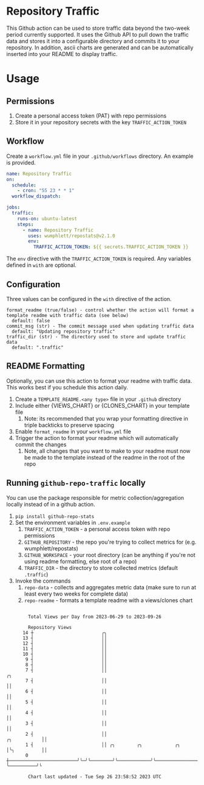 # Repository Traffic

This Github action can be used to store traffic data beyond the two-week period currently supported.
It uses the Github API to pull down the traffic data and stores it into a configurable directory and commits it to your 
repository. In addition, ascii charts are generated and can be automatically inserted into your README to display traffic.

# Usage
## Permissions
1. Create a personal access token (PAT) with repo permissions
2. Store it in your repository secrets with the key `TRAFFIC_ACTION_TOKEN`

## Workflow
Create a `workflow.yml` file in your `.github/workflows` directory. An example is provided.

```yaml
name: Repository Traffic
on:
  schedule:
    - cron: "55 23 * * 1"
  workflow_dispatch:

jobs:
  traffic:
    runs-on: ubuntu-latest
    steps:
      - name: Repository Traffic
        uses: wumphlett/repostats@v2.1.0
        env:
          TRAFFIC_ACTION_TOKEN: ${{ secrets.TRAFFIC_ACTION_TOKEN }}
```
The `env` directive with the `TRAFFIC_ACTION_TOKEN` is required. Any variables defined in `with` are optional.

## Configuration
Three values can be configured in the `with` directive of the action.
```
format_readme (true/false) - control whether the action will format a template readme with traffic data (see below)
  default: false
commit_msg (str) - The commit message used when updating traffic data
  default: "Updating repository traffic"
traffic_dir (str) - The directory used to store and update traffic data
  default: ".traffic"
```

## README Formatting
Optionally, you can use this action to format your readme with traffic data. This works best if you schedule this action
daily.

1. Create a `TEMPLATE_README.<any type>` file in your `.github` directory
2. Include either {VIEWS_CHART} or {CLONES_CHART} in your template file
   1. Note: its recommended that you wrap your formatting directive in triple backticks to preserve spacing
3. Enable `format_readme` in your `workflow.yml` file
4. Trigger the action to format your readme which will automatically commit the changes
   1. Note, all changes that you want to make to your readme must now be made to the template instead of the readme in the root of the repo

## Running `github-repo-traffic` locally
You can use the package responsible for metric collection/aggregation locally instead of in a github action.

1. `pip install github-repo-stats`
2. Set the environment variables in `.env.example`
   1. `TRAFFIC_ACTION_TOKEN` - a personal access token with repo permissions
   2. `GITHUB_REPOSITORY` - the repo you're trying to collect metrics for (e.g. wumphlett/repostats)
   3. `GITHUB_WORKSPACE` - your root directory (can be anything if you're not using readme formatting, else root of a repo)
   4. `TRAFFIC_DIR` - the directory to store collected metrics (default `.traffic`)
3. Invoke the commands
   1. `repo-data` - collects and aggregates metric data (make sure to run at least every two weeks for complete data)
   2. `repo-readme` - formats a template readme with a views/clones chart

```

        Total Views per Day from 2023-06-29 to 2023-09-26

        Repository Views
      14 ┼                         ╭╮
      13 ┤                         ││
      12 ┤                         ││
      11 ┤                         ││
      10 ┤                         ││
       9 ┤                         ││
       8 ┤                         ││
       7 ┤                         ││                                                            ╭╮
       7 ┤                         ││                                                            ││
       6 ┤                         ││                                                            ││
       5 ┤                         ││                                                            ││
       4 ┤                         ││                                                            ││
       3 ┤                         ││                                                            ││
       2 ┤                         ││                                               ╭╮           ││
       1 ┤                         ││ ╭╮        ╭╮            ╭╮                    │╰╮          ││
       0 ┼─────────────────────────╯╰─╯╰────────╯╰────────────╯╰────────────────────╯ ╰──────────╯╰

        Chart last updated - Tue Sep 26 23:58:52 2023 UTC
        
```
